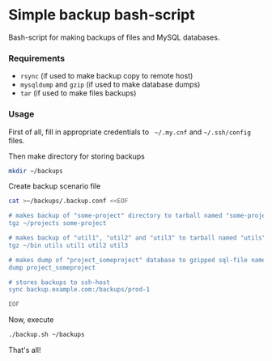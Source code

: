 # Simple backup bash-script

Bash-script for making backups of files and MySQL databases.

### Requirements

* `rsync` (if used to make backup copy to remote host)
* `mysqldump` and `gzip` (if used to make database dumps)
* `tar` (if used to make files backups)

### Usage

First of all, fill in appropriate credentials to ` ~/.my.cnf`
and `~/.ssh/config` files.

Then make directory for storing backups

```bash
mkdir ~/backups
```

Create backup scenario file

```bash
cat >~/backups/.backup.conf <<EOF

# makes backup of "some-project" directory to tarball named "some-project"
tgz ~/projects some-project

# makes backup of "util1", "util2" and "util3" to tarball named "utils"
tgz ~/bin utils util1 util2 util3

# makes dump of "project_someproject" database to gzipped sql-file named "project_someproject"
dump project_someproject

# stores backups to ssh-host
sync backup.example.com:/backups/prod-1

EOF

```

Now, execute

```bash
./backup.sh ~/backups
```

That's all!
